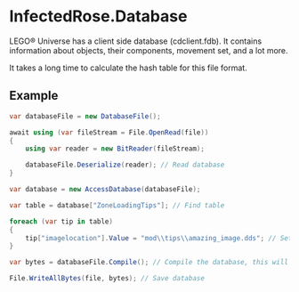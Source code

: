 # InfectedRose.Database
LEGO® Universe has a client side database (cdclient.fdb). It contains information about objects,
their components, movement set, and a lot more.

It takes a long time to calculate the hash table for this file format.

## Example
```c#
var databaseFile = new DatabaseFile();

await using (var fileStream = File.OpenRead(file))
{
    using var reader = new BitReader(fileStream);

    databaseFile.Deserialize(reader); // Read database
}

var database = new AccessDatabase(databaseFile);

var table = database["ZoneLoadingTips"]; // Find table

foreach (var tip in table)
{
    tip["imagelocation"].Value = "mod\\tips\\amazing_image.dds"; // Set field value
}

var bytes = databaseFile.Compile(); // Compile the database, this will take awhile

File.WriteAllBytes(file, bytes); // Save database
```